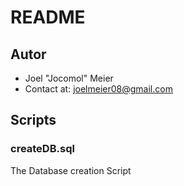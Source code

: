 # README
## Autor
- Joel "Jocomol" Meier
- Contact at: joelmeier08@gmail.com

## Scripts
### createDB.sql
The Database creation Script
